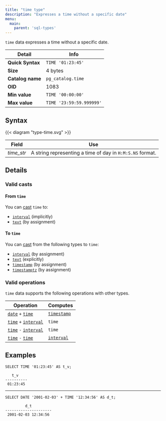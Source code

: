 ```yaml
---
title: "time type"
description: "Expresses a time without a specific date"
menu:
  main:
    parent: 'sql-types'
---
```


`time` data expresses a time without a specific date.

Detail | Info
-------|------
**Quick Syntax** | `TIME '01:23:45'`
**Size** | 4 bytes
**Catalog name** | `pg_catalog.time`
**OID** | 1083
**Min value** | `TIME '00:00:00'`
**Max value** | `TIME '23:59:59.999999'`

## Syntax

{{< diagram "type-time.svg" >}}

Field | Use
------|------------
_time&lowbar;str_ | A string representing a time of day in `H:M:S.NS` format.

## Details

### Valid casts

#### From `time`

You can [cast](../../functions/cast) `time` to:

- [`interval`](../interval) (implicitly)
- [`text`](../text) (by assignment)

#### To `time`

You can [cast](../../functions/cast) from the following types to `time`:

- [`interval`](../interval) (by assignment)
- [`text`](../text) (explicitly)
- [`timestamp`](../timestamp) (by assignment)
- [`timestamptz`](../timestamp) (by assignment)

### Valid operations

`time` data supports the following operations with other types.

Operation | Computes
----------|------------
[`date`](../date) `+` [`time`](../time) | [`timestamp`](../timestamp)
[`time`](../time) `+` [`interval`](../interval) | `time`
[`time`](../time) `-` [`interval`](../interval) | `time`
[`time`](../time) `-` [`time`](../time) | [`interval`](../interval)

## Examples

```mzsql
SELECT TIME '01:23:45' AS t_v;
```
```nofmt
   t_v
----------
 01:23:45
```

<hr/>

```mzsql
SELECT DATE '2001-02-03' + TIME '12:34:56' AS d_t;
```
```nofmt
         d_t
---------------------
 2001-02-03 12:34:56
```
